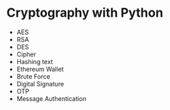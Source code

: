 # Cryptography with Python
- AES
- RSA
- DES
- Cipher
- Hashing text
- Ethereum Wallet
- Brute Force
- Digital Signature
- OTP
- Message Authentication
